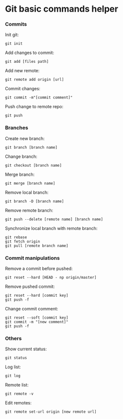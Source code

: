 # Git basic commands helper

### Commits
Init git:
```
git init
```
Add changes to commit:
```
git add [files path]
```
Add new remote:
```
git remote add origin [url]
```
Commit changes:
```
git commit -m"[commit comment]"
```
Push change to remote repo:
```
git push
```
### Branches
Create new branch:
```
git branch [branch name]
```
Change branch:
```
git checkout [branch name]
```
Merge branch:
```
git merge [branch name]
```
Remove local branch:
```
git branch -D [branch name]
```
Remove remote branch:
```
git push --delete [remote name] [branch name]
```
Synchronize local branch with remote branch:
```
git rebase
git fetch origin
git pull [remote branch name]
```
### Commit manipulations
Remove a commit before pushed:
```
git reset --hard [HEAD - np origin/master]
```
Remove pushed commit:
```
git reset --hard [commit key]
git push -f
```
Change commit comment:
```
git reset --soft [commit key]
git commit -m "[new comment]"
git push -f
```
### Others
Show current status:
```
git status
```
Log list:
```
git log
```
Remote list:
```
git remote -v
```
Edit remotes:
```
git remote set-url origin [new remote url]
```
